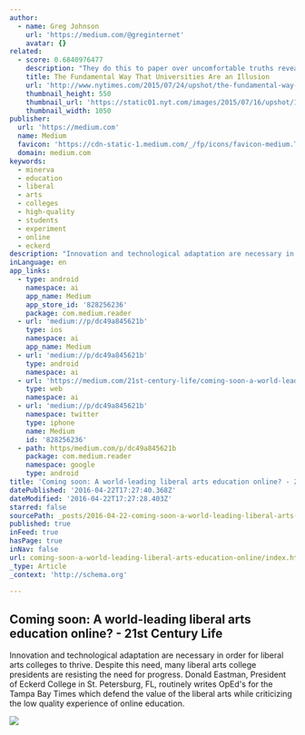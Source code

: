 ```yaml
---
author:
  - name: Greg Johnson
    url: 'https://medium.com/@greginternet'
    avatar: {}
related:
  - score: 0.6840976477
    description: "They do this to paper over uncomfortable truths revealed by their own researchers. The bible of academic research on how colleges affect students is a book titled, plainly enough, \"How College Affects Students.\" It's an 848-page synthesis of many thousands of independent research studies over the decades."
    title: The Fundamental Way That Universities Are an Illusion
    url: 'http://www.nytimes.com/2015/07/24/upshot/the-fundamental-way-that-universities-are-an-illusion.html'
    thumbnail_height: 550
    thumbnail_url: 'https://static01.nyt.com/images/2015/07/16/upshot/16UP-Colleges/16UP-Colleges-facebookJumbo.jpg'
    thumbnail_width: 1050
publisher:
  url: 'https://medium.com'
  name: Medium
  favicon: 'https://cdn-static-1.medium.com/_/fp/icons/favicon-medium.TAS6uQ-Y7kcKgi0xjcYHXw.ico'
  domain: medium.com
keywords:
  - minerva
  - education
  - liberal
  - arts
  - colleges
  - high-quality
  - students
  - experiment
  - online
  - eckerd
description: "Innovation and technological adaptation are necessary in order for liberal arts colleges to thrive. Despite this need, many liberal arts college presidents are resisting the need for progress. Donald Eastman, President of Eckerd College in St. Petersburg, FL, routinely writes Op­Ed's for the Tampa Bay Times which defend the value of the liberal arts while criticizing the low quality experience of online education."
inLanguage: en
app_links:
  - type: android
    namespace: ai
    app_name: Medium
    app_store_id: '828256236'
    package: com.medium.reader
  - url: 'medium://p/dc49a845621b'
    type: ios
    namespace: ai
    app_name: Medium
  - url: 'medium://p/dc49a845621b'
    type: android
    namespace: ai
  - url: 'https://medium.com/21st-century-life/coming-soon-a-world-leading-liberal-arts-education-online-dc49a845621b'
    type: web
    namespace: ai
  - url: 'medium://p/dc49a845621b'
    namespace: twitter
    type: iphone
    name: Medium
    id: '828256236'
  - path: https/medium.com/p/dc49a845621b
    package: com.medium.reader
    namespace: google
    type: android
title: 'Coming soon: A world-leading liberal arts education online? - 21st Century Life'
datePublished: '2016-04-22T17:27:40.368Z'
dateModified: '2016-04-22T17:27:28.403Z'
starred: false
sourcePath: _posts/2016-04-22-coming-soon-a-world-leading-liberal-arts-education-online.md
published: true
inFeed: true
hasPage: true
inNav: false
url: coming-soon-a-world-leading-liberal-arts-education-online/index.html
_type: Article
_context: 'http://schema.org'

---
```

<article style=""><h1>Coming soon: A world-leading liberal arts education online? - 21st Century Life</h1><p>Innovation and technological adaptation are necessary in order for liberal arts colleges to thrive. Despite this need, many liberal arts college presidents are resisting the need for progress. Donald Eastman, President of Eckerd College in St. Petersburg, FL, routinely writes Op­Ed's for the Tampa Bay Times which defend the value of the liberal arts while criticizing the low quality experience of online education.</p><img src="https://cdn-images-1.medium.com/max/1200/1*1Ji1GLJsYErQ8PGZn8t9dQ.jpeg" /></article>